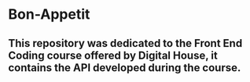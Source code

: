 # Bon-Appetit

## This repository was dedicated to the Front End Coding course offered by Digital House, it contains the API developed during the course.
